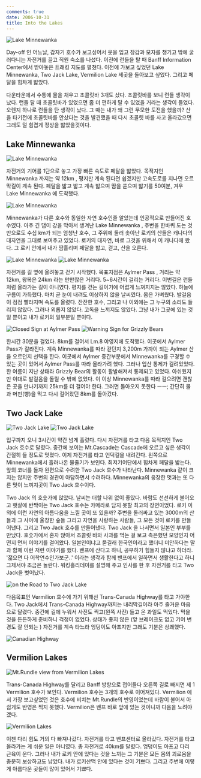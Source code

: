 ```yaml
---
comments: true
date: 2006-10-31
title: Into the Lakes
---
```


![Lake Minnewanka](../media/page/working-holiday/canada-042.jpg)

Day-off 인 어느날, 갑자기 호수가 보고싶어서 옷을 입고 장갑과 모자를 챙기고
밖에 굴러다니는 자전거를 끌고 직원 숙소를 나섰다. 이전에 런들을 탈 때 Banff
Information Center에서 받아놓은 트래킹 지도를 펼쳤다. 이전에 가보고 싶었던
Lake Minnewanka, Two Jack Lake, Vermilion Lake 세곳을 돌아보고 싶었다. 그리고
페달을 힘차게 밟았다.

다운타운에서 수통에 물을 채우고 초콜릿바 3개도 샀다. 초콜릿바를 보니 런들
생각이 났다. 런들 탈 때 초콜릿바가 있었으면 좀 더 편하게 탈 수 있었을 거라는
생각이 들었다. 오렌지 하나로 런들을 탄 생각이 났다. 그 때는 내가 왜 그런
무모한 도전을 했을까? 산을 타기전에 초콜릿바를 안샀다는 것을 발견했을 때 다시
초콜릿 바를 사고 올라갔으면 그래도 덜 힘겹게 정상을 밟았을것이다.

Lake Minnewanka
---------------

![Lake Minnewanka](../media/page/working-holiday/canada-041.jpg)

자전거의 기어를 1단으로 놓고 가장 빠른 속도로 페달을 밟았다. 목적지인
Minnewanka 까지는 약 12km , 평지만 계속 된다면 쉽겠지만 고속도로를 지나면
오르막길이 계속 된다. 페달을 밟고 밟고 계속 밟으며 땀을 쏟으며 밟기를 50여분,
겨우 Lake Minnewanka 에 도착했다.

![Lake Minnewanka](../media/page/working-holiday/canada-043.jpg)

Minnewanka가 다른 호수와 동일한 자연 호수인줄 알았는데 인공적으로 만들어진
호수였다. 아주 긴 댐이 강을 막아서 생겨난 Lake Minnewanka , 주변을 한바퀴 도는
것만으로도 수십 km가 되는 엄청난 호수, 그 주위에 둘러 솟아난 로키의 산들은
캐나다의 대자연을 그대로 보여주고 있었다. 로키의 대자연, 바로 그것을 위해서 이
캐나다에 왔다. 그 로키 안에서 내가 땀흘리며 페달을 밟고, 걷고, 산을 오른다.

![Lake Minnewanka](../media/page/working-holiday/canada-045.jpg)
![Lake Minnewanka](../media/page/working-holiday/canada-044.jpg)

자전거를 길 옆에 올려놓고 걷기 시작했다. 목표지점은 Aylmer Pass , 거리는 약
12km, 왕복은 24km 라는 만만찮은 거리다. 5~6시간이 걸리는 거리다. 이번길은
런들처럼 올라가는 길이 아니였다. 평지를 걷는 길이기에 어렵게 느껴지지는
않았다. 하늘에 구름이 가득했다. 마치 곧 눈이 내려도 이상하지 않을 날씨였다.
몸은 가벼웠다. 발걸음이 점점 빨라지며 속도를 올렸다. 잔잔한 호수, 그리고 나
이외에는 그 누구의 소리도 들리지 않았다. 그러나 외롭지 않았다. 고독을 느끼지도
않았다. 그냥 내가 그곳에 있는 것일 뿐이고 내가 로키의 일부분일 뿐이다.

![Closed Sign at Aylmer Pass](../media/page/working-holiday/canada-038.jpg)
![Warning Sign for Grizzly Bears](../media/page/working-holiday/canada-039.jpg)

한시간 30분을 걸었다. 8km를 걸어서 Lm.8 야영지에 도착했다. 이곳에서 Aylmer
Pass가 갈라진다. 계속 Minnewanka를 따라 걷던지 3,200m 가까이 되는 Aylmer 산을
오르던지 선택을 한다. 이곳에서 Aylmer 중간부분에서 Minnewanka를 구경할 수 있는
곳이 있어서 Aylmer Pass를 따라 올라가려 했다. 그러나 입산 통제가 걸려있었다.
한 여름이 지난 상태라 Grizzly Bear의 활동이 활발해져서 통제되고 있었다.
아쉬웠지만 이대로 발걸음을 돌릴 수 밖에 없었다. 이 이상 Minnewanka를 따라
걸으려면 괜찮은 곳을 만나기까지 25km를 더 걸어야 한다. 그러면 돌아오지 못한다
ㅡㅡ; 간단히 물과 머핀(빵)을 먹고 다시 걸어왔던 8km를 돌아갔다.

Two Jack Lake
-------------

![Two Jack Lake](../media/page/working-holiday/canada-047.jpg)
![Two Jack Lake](../media/page/working-holiday/canada-048.jpg)

입구까지 오니 3시간이 약간 넘게 흘렀다. 다시 자전거를 타고 다음 목적지인 Two
Jack 호수로 달렸다. 중간에 보이는 Mt.Cascade는 Cascade에 오르고 싶은 생각이
간절히 들 정도로 멋졌다. 이제 자전거를 타고 언덕길을 내려간다. 왼쪽으로
Minnewanka에서 흘러나온 물줄기가 보인다. 최저기어단에서 힘차게 페달을 밟는다.
앞의 코너를 돌자 왼편으로 수려한 Two Jack 호수가 나타난다. Minnewanka 같이
크지는 않지만 주변의 경관이 아담하면서 수려하다. Minnewanka의 웅장한 멋과는 또
다른 멋이 느껴지곳이 Two Jack 호수이다.

Two Jack 의 호숫가에 앉았다. 날씨는 더할 나위 없이 좋았다. 바람도 선선하게
불어오고 햇살에 반짝이는 Two Jack 호수는 카메라로 담지 못할 최고의 장면이었다.
로키 이외에 이런 자연의 아름다움을 느낄 곳이 또 있을까? 주변을 둘러싸고 있는
3000m의 산들과 그 사이에 울창한 숲들 그리고 자연을 사랑하는 사람들, 그 모든
것이 로키를 만들어낸다. 그리고 Two Jack 호수를 만들어낸다. Two Jack 을
나서면서 일본인 부부를 만났다. 호숫가에서 혼자 앉아서 초콜릿 바와 사과를 먹는
걸 보고 측은했던 모양인지 어떤지 먼저 이야기를 걸어왔다. 일본인이냐고 묻길래
한국인이라고 했더니 미안하다는 말과 함께 이런 저런 이야기를 했다. 밴프에
산다고 하니, 공부하기 힘들지 않냐고 하더라. '젋으면 다 어학연수인가보군..'
이라는 생각과 함께 밴프에서 일하면서 생활한다고 하니 그제서야 조금은 놀란다.
워킹홀리데이를 설명해 주고 인사를 한 후 자전거를 타고 Two Jack을 벗어났다.

![on the Road to Two Jack Lake](../media/page/working-holiday/canada-049.jpg)

다음목표인 Vermilion 호수에 가기 위해선 Trans-Canada Highway를 타고 가야한다.
Two Jack에서 Trans-Canada Highway까지는 내리막길이라 아주 즐거운 마음으로
달렸다. 중간에 길에 누워서 사진도 찍고(왼쪽 사진) 들고 온 과일도 먹었다. 먹을
것을 든든하게 준비하니 걱정이 없었다. 상태가 좋지 않은 (앞 브레이크도 없고
기어 변경도 잘 안되는 ) 자전거를 계속 타느라 엉덩이도 아프지만 그래도 기분은
상쾌했다.

![Canadian Highway](../media/page/working-holiday/canada-050.jpg)

Vermilion Lakes
---------------

![Mt.Rundle view from Vermilion Lakes](../media/page/working-holiday/canada-052.jpg)

Trans-Canada Highway를 달리고 Banff 방향으로 접어들다 오른쪽 길로 빠지면 제 1
Vermilion 호수가 보인다. Vermilion 호수는 3개의 호수로 이어져있다. Vermilion
에서 가장 보고싶었던 것은 호수에 비치는 Mt.Rundle의 반영이었는데 바람이 불어서
아쉽게도 반영은 찍지 못했다. Vermilion은 밴프 바로 앞에 있는 것이니까 다음을
노려야겠다.

![Vermilion Lakes](../media/page/working-holiday/canada-053.jpg)

이젠 다리 힘도 거의 다 빠져나갔다. 자전거를 타고 밴프센터로 올라갔다. 자전거를
타고 올라가는 게 쉬운 일은 아니였다. 총 자전거로 40km를 달렸다. 엉덩이도
아프고 다리 근육이 운다. 그러나 내가 로키 안에 있다는 것을 느끼는 그 기분은
모든 몸의 괴로움을 충분히 보상하고도 남았다. 내가 로키산맥 안에 있다는 것이
기쁘다. 그리고 주변에 이렇게 아름다운 곳들이 많이 있어서 기쁘다.
